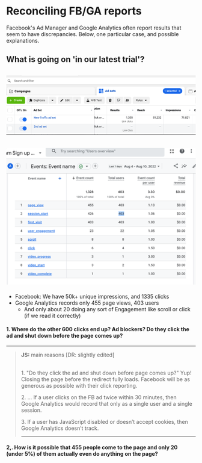 # Reconciling FB/GA reports

Facebook's Ad Manager and Google Analytics often report results that seem to have discrepancies. Below, one particular case, and possible explanations.

## What is going on 'in our latest trial'?

## ![](<../../.gitbook/assets/image (9).png>)

## ![](<../../.gitbook/assets/image (8).png>) 

* Facebook: We have 50k+ unique impressions, and 1335 clicks
* Google Analytics records only 455 page views, 403 users
  * And only about 20 doing any sort of Engagement like scroll or click  (if we read it correctly)

#### **1. Where do the other 600 clicks end up?  Ad blockers? Do they click the ad and shut down before the page comes up?**

****

> &#x20;**JS:**  main reasons \[DR: slightly edited\[
>
> \
> 1\. "Do they click the ad and shut down before page comes up?" Yup! Closing the page before the redirect fully loads.  Facebook will be as generous as possible with their click reporting.
>
> 2\.  ... If a user clicks on the FB ad twice within 30 minutes, then Google Analytics would record that only as a single user and a single session.
>
> 3\. If a user has JavaScript disabled or doesn’t accept cookies, then Google Analytics doesn’t track.
>
> ****

#### 2,. How is it possible that 455 people come to the page and only 20 (under  5%) of them actually even do anything on the page?
